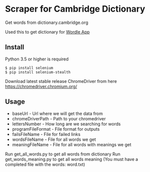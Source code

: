 # Scraper for Cambridge Dictionary

Get words from dictionary.cambridge.org

Used this to get dictionary for [Wordle App](https://github.com/Carapacik/Wordle)

## Install
Python 3.5 or higher is required
```
$ pip install selenium
$ pip install selenium-stealth
```
Download latest stable release ChromeDriver from here 
https://chromedriver.chromium.org/

## Usage
- baseUrl - Url where we will get the data from
- chromeDriverPath - Path to your chromedriver
- lettersNumber - How long are we searching for words
- programFileFormat - File format for outputs
- failsFileName - File for failed links
- wordsFileName - File for all words we get
- meaningFileName - File for all words with meanings we get 

Run get_all_words.py to get all words from dictionary
Run get_words_meaning.py to get all words meaning (You must have a completed file with the words: word.txt)